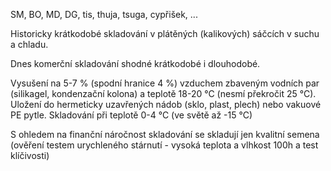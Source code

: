 SM, BO, MD, DG, tis, thuja, tsuga, cypřišek, ...

Historicky krátkodobé skladování v plátěných (kalikových) sáčcích v suchu a chladu.

Dnes komerční skladování shodné krátkodobé i dlouhodobé.

Vysušení na 5-7 % (spodní hranice 4 %) vzduchem zbaveným vodních par (silikagel, kondenzační kolona) a teplotě 18-20 °C (nesmí překročit 25 °C).
Uložení do hermeticky uzavřených nádob (sklo, plast, plech) nebo vakuové PE pytle.
Skladování při teplotě 0-4 °C (ve světě až -15 °C)

S ohledem na finanční náročnost skladování se skladují jen kvalitní semena (ověření testem urychleného stárnutí - vysoká teplota a vlhkost 100h a test klíčivosti)
